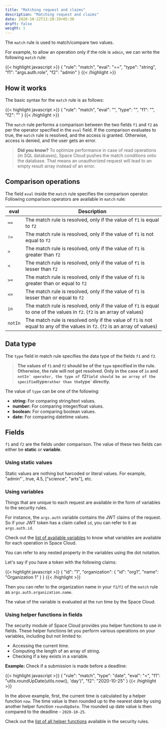 ```yaml
---
title: "Matching request and claims"
description: "Matching request and claims"
date: 2020-10-22T13:28:29+05:30
draft: false
weight: 1
---
```



The `match` rule is used to match/compare two values.

For example, to allow an operation only if the role is `admin`, we can write the following `match` rule:

{{< highlight javascript >}}
{
  "rule": "match",
  "eval": "==",
  "type": "string",
  "f1": "args.auth.role",
  "f2": "admin" 
}
{{< /highlight >}}

## How it works

The basic syntax for the `match` rule is as follows:

{{< highlight javascript >}}
{
  "rule": "match",
  "eval": "<operator>",
  "type": "<field-type>",
  "f1": "<field1>",
  "f2": "<field2>" 
}
{{< /highlight >}}

The `match` rule performs a comparison between the two fields `f1` and `f2` as per the operator specified in the `eval` field. If the comparison evaluates to true, the `match` rule is resolved, and the access is granted. Otherwise, access is denied, and the user gets an error.

> **Did you know?** To optimize performance in case of read operations (in SQL databases), Space Cloud pushes the match conditions onto the database. That means an unauthorized request will lead to an empty result array instead of an error.  

## Comparison operations

The field `eval` inside the `match` rule specifies the comparison operator. Following comparison operators are available in `match` rule:

| eval    | Description                                                                                                                  |
|---------|------------------------------------------------------------------------------------------------------------------------------|
| `==`    | The match rule is resolved, only if the value of `f1` is equal to `f2`                                                       |
| `!=`    | The match rule is resolved, only if the value of `f1` is not equal to `f2`                                                   |
| `>`     | The match rule is resolved, only if the value of `f1` is greater than `f2`                                                   |
| `<`     | The match rule is resolved, only if the value of `f1` is lesser than `f2`                                                    |
| `>=`    | The match rule is resolved, only if the value of `f1` is greater than or equal to `f2`                                       |
| `<=`    | The match rule is resolved, only if the value of `f1` is lesser than or equal to `f2`                                        |
| `in`    | The match rule is resolved, only if the value of `f1` is equal to one of the values in `f2`. (`f2` is an array of values)    |
| `notIn` | The match rule is resolved only if the value of `f1` is not equal to any of the values in `f2`. (`f2` is an array of values) |

## Data type

The `type` field in match rule specifies the data type of the fields `f1` and `f2`. 

> **The values of `f1` and `f2` should be of the `type` specified in the rule. Otherwise, the rule will not get resolved. Only in the case of `in` and `notIn' operator, the type of `f2` field should be an array of the specified `type` rather than the `type` directly.**  

The value of `type` can be one of the following:

- **string:** For comparing string/text values. 
- **number:** For comparing integer/float values.
- **boolean:** For comparing boolean values.
- **date:** For comparing datetime values.

## Fields

`f1` and `f2` are the fields under comparison. The value of these two fields can either be **static** or **variable**.

### Using static values 

Static values are nothing but harcoded or literal values. For example, "admin"`, true, 4.5, ["science", "arts"], etc.

### Using variables

Things that are unique to each request are available in the form of variables to the security rules. 

For instance, the `args.auth` variable contains the JWT claims of the request. So if your JWT token has a claim called `id`, you can refer to it as `args.auth.id`. 

Check out the [list of available variables](/security/security-rules/available-variables) to know what variables are available for each operation in Space Cloud.

You can refer to any nested property in the variables using the dot notation. 

Let's say if you have a token with the following claims:

{{< highlight javascript >}}
{
  "id": "1",
  "organization": {
    "id": "org1",
    "name": "Organization 1"
  }
}
{{< /highlight >}}

Then you can refer to the organization name in your `f1`/`f2` of the `match` rule as `args.auth.organization.name`.

The value of the variable is evaluated at the run time by the Space Cloud.

### Using helper functions in fields

The security module of Space Cloud provides you helper functions to use in fields. These helper functions let you perform various operations on your variables, including but not limited to:

- Accessing the current time.
- Computing the length of an array of string.
- Checking if a key exists in a variable.

**Example:** Check if a submission is made before a deadline:

{{< highlight javascript >}}
{
  "rule": "match",
  "type": "date",
  "eval": "<",
  "f1": "utils.roundUpDate(utils.now(), 'day')",
  "f2": "2020-10-25"
}
{{< /highlight >}}

In the above example, first, the current time is calculated by a helper function `now`. The time value is then rounded up to the nearest date by using another helper function `roundUpDate`. The rounded up date value is then compared to the deadline - `2020-10-25`.

Check out the [list of all helper functions](/security/security-rules/helper-functions) available in the security rules. 